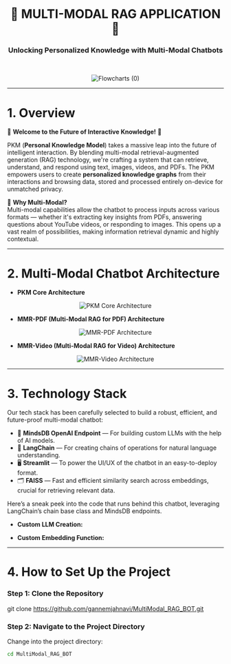 <h1 align='center'>🤖 MULTI-MODAL RAG APPLICATION 🤖</h1>
<h3 align='center'>Unlocking Personalized Knowledge with Multi-Modal Chatbots</h3>
<br>

<p align="center">
  <img src="https://github.com/user-attachments/assets/6f2bc880-fd32-41e1-b3b6-913e1592ff0a" alt="Flowcharts (0)">
</p>

---

# 1. Overview
🌟 **Welcome to the Future of Interactive Knowledge!** 🌟

PKM (**Personal Knowledge Model**) takes a massive leap into the future of intelligent interaction. By blending multi-modal retrieval-augmented generation (RAG) technology, we're crafting a system that can retrieve, understand, and respond using text, images, videos, and PDFs. The PKM empowers users to create **personalized knowledge graphs** from their interactions and browsing data, stored and processed entirely on-device for unmatched privacy.

🚀 **Why Multi-Modal?**  
Multi-modal capabilities allow the chatbot to process inputs across various formats — whether it's extracting key insights from PDFs, answering questions about YouTube videos, or responding to images. This opens up a vast realm of possibilities, making information retrieval dynamic and highly contextual.

---

# 2. Multi-Modal Chatbot Architecture

- **PKM Core Architecture**
<p align="center">
  <img src="https://github.com/chakka-guna-sekhar-venkata-chennaiah/Mutli-Modal-RAG-ChaBot/assets/110555361/1cb2a4aa-1a11-4b6d-875b-d9676c98edc8" alt="PKM Core Architecture">
</p>

- **MMR-PDF (Multi-Modal RAG for PDF) Architecture**
<p align="center">
  <img src="https://github.com/chakka-guna-sekhar-venkata-chennaiah/Mutli-Modal-RAG-ChaBot/assets/110555361/8e0788c4-8b87-4221-9d5a-9707ccccfce4" alt="MMR-PDF Architecture">
</p>

- **MMR-Video (Multi-Modal RAG for Video) Architecture**
<p align="center">
  <img src="https://github.com/chakka-guna-sekhar-venkata-chennaiah/Mutli-Modal-RAG-ChaBot/assets/110555361/ce045df8-f3c5-4d26-adc4-8fdb2540aa1f" alt="MMR-Video Architecture">
</p>

---

# 3. Technology Stack
Our tech stack has been carefully selected to build a robust, efficient, and future-proof multi-modal chatbot:

- 🧠 **MindsDB OpenAI Endpoint** — For building custom LLMs with the help of AI models.  
- 🧩 **LangChain** — For creating chains of operations for natural language understanding.  
- 🖥️ **Streamlit** — To power the UI/UX of the chatbot in an easy-to-deploy format.  
- 🗂️ **FAISS** — Fast and efficient similarity search across embeddings, crucial for retrieving relevant data.

Here’s a sneak peek into the code that runs behind this chatbot, leveraging LangChain’s chain base class and MindsDB endpoints.

- **Custom LLM Creation:**


- **Custom Embedding Function:**


---

# 4. How to Set Up the Project
### Step 1: Clone the Repository
git clone https://github.com/gannemjahnavi/MultiModal_RAG_BOT.git

### Step 2: Navigate to the Project Directory
Change into the project directory:
```bash
cd MultiModal_RAG_BOT


